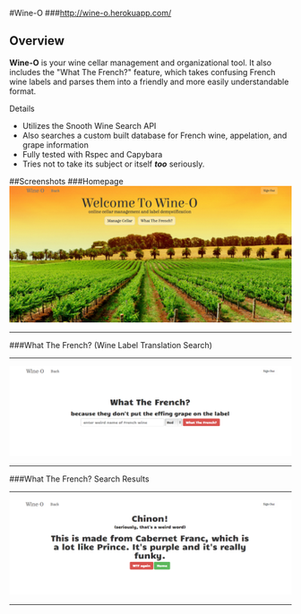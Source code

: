 #Wine-O
###http://wine-o.herokuapp.com/

## Overview

**Wine-O** is your wine cellar management and organizational tool.  It also includes the "What The French?" feature, which takes confusing French wine labels and parses them into a friendly and more easily understandable format.

Details
 
- Utilizes the Snooth Wine Search API
- Also searches a custom built database for French wine, appelation, and grape information
- Fully tested with Rspec and Capybara
- Tries not to take its subject or itself ***too*** seriously.

##Screenshots
###Homepage
<img src="/app/assets/images/wine-o_home_page.png" width="700px">

---

###What The French? (Wine Label Translation Search)

---
<img src="/app/assets/images/what_the_french_home.png" width="700px">

---

###What The French? Search Results

---
<img src="/app/assets/images/what_the_french_result.png" width="700px">

---

